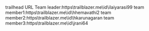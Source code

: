 trailhead URL
Team leader:https\\trailblazer.me\id\ilaiyarasi99
team member1:https\\trailblazer.me\id\hhemavathi2
team member2:https\\trailblazer.me\id\hkarunagaran
team member3:https\\trailblazer.me\id\jrani64
